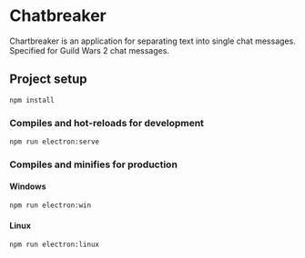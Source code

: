 # Chatbreaker
Chartbreaker is an application for separating text into single chat messages. Specified for Guild Wars 2 chat messages.

## Project setup
```
npm install
```

### Compiles and hot-reloads for development
```
npm run electron:serve
```

### Compiles and minifies for production
#### Windows
```
npm run electron:win 
```

#### Linux
```
npm run electron:linux
```
